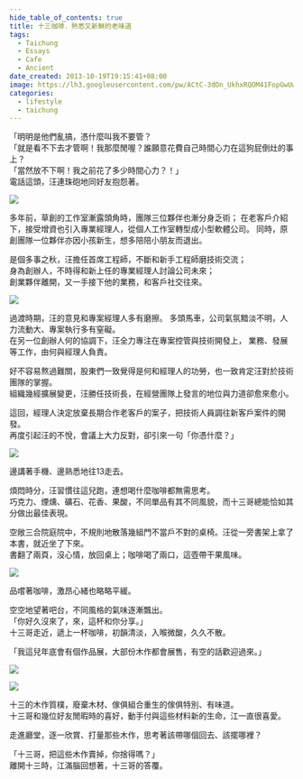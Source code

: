 ```yaml
---
hide_table_of_contents: true
title: 十三咖啡．熟悉又新鮮的老味道
tags:
  - Taichung
  - Essays
  - Cafe
  - Ancient
date_created: 2013-10-19T19:15:41+08:00
image: https://lh3.googleusercontent.com/pw/ACtC-3dOn_UkhxRQOM41FopGwUwSLrvcAgPJKuhOfCUbEZydvwZTa09GHTYev9BnxyoXB0YQjSPge62Sli1KOAhizU-AUM_ZLv4CApw_11whWXMa0inWRRJcZT5eUyhE1bNVeDub_6PVtvLTEHWEaKvdshzzTw=w799-h533-no?authuser=0
categories:
  - lifestyle
  - taichung
---
```


「明明是他們亂搞，憑什麼叫我不要管？  
「就是看不下去才管啊！我那麼閒喔？誰願意花費自己時間心力在這狗屁倒灶的事上？  
「當然放不下啊！我之前花了多少時間心力？！」  
電話這頭，汪連珠砲地同好友抱怨著。

![](https://lh3.googleusercontent.com/pw/ACtC-3cdOpAhkYrY7as_hhdg7SPuXki-0zxGxVwl_lP_BOjpL0QUQZYGnrCYUrRnK-C1q7oo4AkjW-CJN5Af0gFewSUySmRPd30fG034Qqar2ayw9lJzmVSrMc6WYXMgm3sU8uwSt1RWDkb0MdYkdoWMgPEUCg=w799-h533-no?authuser=0)

多年前，草創的工作室漸露頭角時，團隊三位夥伴也漸分身乏術；
在老客戶介紹下，接受增資也引入專業經理人，從個人工作室轉型成小型軟體公司。
同時，原創團隊一位夥伴亦因小孩新生，想多陪陪小朋友而退出。

是個多事之秋，汪擔任首席工程師，不斷和新手工程師磨技術交流；  
身為創辦人，不時得和新上任的專業經理人討論公司未來；  
創業夥伴離開，又一手接下他的業務，和客戶社交往來。

![](https://lh3.googleusercontent.com/pw/ACtC-3dOn_UkhxRQOM41FopGwUwSLrvcAgPJKuhOfCUbEZydvwZTa09GHTYev9BnxyoXB0YQjSPge62Sli1KOAhizU-AUM_ZLv4CApw_11whWXMa0inWRRJcZT5eUyhE1bNVeDub_6PVtvLTEHWEaKvdshzzTw=w799-h533-no?authuser=0)

過渡時期，汪的意見和專案經理人多有磨擦。
多頭馬車，公司氣氛黯淡不明，人力流動大、專案執行多有窒礙。  
在另一位創辦人何的協調下，汪全力專注在專案控管與技術開發上，
業務、發展等工作，由何與經理人負責。

好不容易熬過難關，股東們一致覺得是何和經理人的功勞，也一致肯定汪對於技術團隊的掌握。  
組織幾經擴展變更，汪勝任技術長，在經營團隊上發言的地位與力道卻愈來愈小。

這回，經理人決定放棄長期合作老客戶的案子，把技術人員調往新客戶案件的開發。  
再度引起汪的不悅，會議上大力反對，卻引來一句「你憑什麼？」

![](https://lh3.googleusercontent.com/pw/ACtC-3ePzs3_NbG-RP_nnf6b87gg2KqQOBXgFF9xyOqpL2gWCLc298WI3cp7neFfL5TRXqqwmWYrOh9fBy5NHG4oy_MyKP-PjlS9bFVOvacXq-_0ti2fQ_FEbspxIsuJhPw13V0HIKoO5CxjW5zOUUD77sNjBw=w799-h533-no?authuser=0)

邊講著手機、邊熟悉地往13走去。

煩悶時分，汪習慣往這兒跑，連想喝什麼咖啡都無需思考。  
巧克力、煙燻、礦石、花香、果酸，不同單品有其不同風貌，而十三哥總能恰如其分做出最佳表現。

空敞三合院庭院中，不規則地散落幾組門不當戶不對的桌椅。汪從一旁書架上拿了本書，就近坐了下來。  
書翻了兩頁，沒心情，放回桌上；咖啡喝了兩口，這壺帶干果風味。

![](https://lh3.googleusercontent.com/pw/ACtC-3fjGUJOks-K5yE6gNXkvT-02SgLpwDeEBbVnaquerhARLl9ImJ_6oPH982nuT2w92SmZ32l9Ix0frsRIhC_u8kPO3mR9GLa0H4QgbJfae4kBHiNUTxO8iEJxEFXEX1L9U5C4-J8eYf0vCpBnTbiRix1BA=w799-h533-no?authuser=0)

品嚐著咖啡，激昂心緒也略略平緩。

空空地望著吧台，不同風格的氣味逐漸飄出。  
「你好久沒來了，來，這杯和你分享。」  
十三哥走近，遞上一杯咖啡，初韻清淡，入喉微酸，久久不散。

「我這兒年底會有個作品展，大部份木作都會展售，有空的話歡迎過來。」  

![](https://lh3.googleusercontent.com/pw/ACtC-3cixnzvwt10CyhaBphcw1iuyJdk58tyWpsEvdbwY1ufGbzPyRdROX6VTTcd7iRDLuiOsG6wPLJ_t6z5M59bQ7fEUbcqd3_W-6PXg68KRxom8WLQlOVEqVAd1MLn3s_7afSpyHXbFOmyn3h0tewXZ_VpxA=w533-h799-no?authuser=0) 

![](https://lh3.googleusercontent.com/pw/ACtC-3dIQR3UgLbOft5ZB1W6UYKX2l53S2-X4zm27kR_OKz77rLS_vxdlZmkMB8T2ialKVJnbq9NK1hQpeN09q6Z5KpfGwqnrR4cPJ-vTaqGfMjm7os6BbACjlRaG_QJnE0QL-Q2_MI68xvvXB9GcsFmmUlxNA=w600-h800-no?authuser=0)

十三的木作質樸，廢棄木材、傢俱組合重生的傢俱特別、有味道。  
十三哥和幾位好友閒暇時的喜好，動手付與這些材料新的生命，江一直很喜愛。

走進廳堂，逐一欣賞、打量那些木作，思考著該帶哪個回去、該擺哪裡？

「十三哥，把這些木作賣掉，你捨得嗎？」  
離開十三時，江滿腦回想著，十三哥的答覆。
